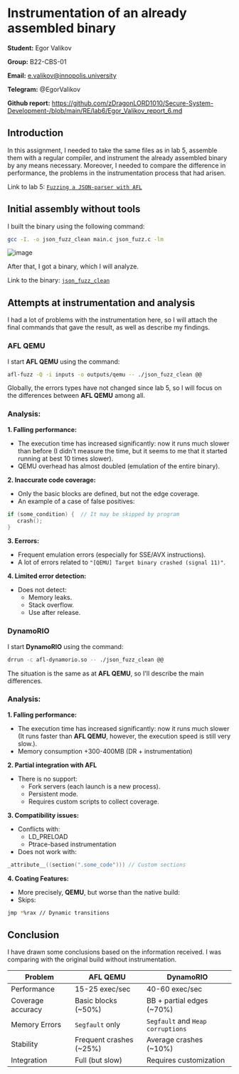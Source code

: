# Instrumentation of an already assembled binary

**Student:** Egor Valikov

**Group:** B22-CBS-01

**Email:** e.valikov@innopolis.university

**Telegram:** @EgorValikov

**Github report:** https://github.com/zDragonLORD1010/Secure-System-Development-/blob/main/RE/lab6/Egor_Valikov_report_6.md

## Introduction

In this assignment, I needed to take the same files as in lab 5, assemble them with a regular compiler, and instrument the already assembled binary by any means necessary. Moreover, I needed to compare the difference in performance, the problems in the instrumentation process that had arisen.

Link to lab 5: [`Fuzzing a JSON-parser with AFL`](https://github.com/zDragonLORD1010/Secure-System-Development-/blob/main/RE/lab5/Egor_Valikov_report_5.md)

## Initial assembly without tools

I built the binary using the following command:

```bash
gcc -I. -o json_fuzz_clean main.c json_fuzz.c -lm
```

![image](https://github.com/user-attachments/assets/92775331-c5bd-4cb4-9c28-791e9224ebf9)

After that, I got a binary, which I will analyze.

Link to the binary: [`json_fuzz_clean`](https://github.com/zDragonLORD1010/Secure-System-Development-/blob/main/RE/lab7/json_fuzz_clean)

## Attempts at instrumentation and analysis

I had a lot of problems with the instrumentation here, so I will attach the final commands that gave the result, as well as describe my findings.

### AFL QEMU

I start **AFL QEMU** using the command:

```bash
afl-fuzz -Q -i inputs -o outputs/qemu -- ./json_fuzz_clean @@
```

Globally, the errors types have not changed since lab 5, so I will focus on the differences between **AFL QEMU** among all.

### Analysis:

**1. Falling performance:**

- The execution time has increased significantly: now it runs much slower than before (I didn't measure the time, but it seems to me that it started running at best 10 times slower).
- QEMU overhead has almost doubled (emulation of the entire binary).

**2. Inaccurate code coverage:**

- Only the basic blocks are defined, but not the edge coverage.
- An example of a case of false positives:

```c
if (some_condition) {  // It may be skipped by program
   crash();
}
```

**3. Eerrors:**

- Frequent emulation errors (especially for SSE/AVX instructions).
- A lot of errors related to `"[QEMU] Target binary crashed (signal 11)"`.

**4. Limited error detection:**

- Does not detect:
  - Memory leaks.
  - Stack overflow.
  - Use after release.
 
### DynamoRIO

I start **DynamoRIO** using the command:

```bash
drrun -c afl-dynamorio.so -- ./json_fuzz_clean @@
```

The situation is the same as at **AFL QEMU**, so I'll describe the main differences.

### Analysis:

**1. Falling performance:**

- The execution time has increased significantly: now it runs much slower (It runs faster than **AFL QEMU**, however, the execution speed is still very slow.).
- Memory consumption +300-400MB (DR + instrumentation)

**2. Partial integration with AFL**

- There is no support:
  - Fork servers (each launch is a new process).
  - Persistent mode.
  - Requires custom scripts to collect coverage.
 
**3. Compatibility issues:**

- Conflicts with:
  - LD_PRELOAD
  - Ptrace-based instrumentation
- Does not work with:

```c
_attribute__((section(".some_code"))) // Custom sections
```

**4. Coating Features:**

- More precisely, **QEMU**, but worse than the native build:
- Skips:

```bash
jmp *%rax // Dynamic transitions
```

## Conclusion

I have drawn some conclusions based on the information received. I was comparing with the original build without instrumentation.

| Problem            | AFL QEMU                | DynamoRIO                         |
|--------------------|  --------------------   |     --------------------          |
| Performance        | 15-25 exec/sec          | 40-60 exec/sec                    |
| Coverage accuracy  | Basic blocks (~50%)     | BB + partial edges (~70%)         |
| Memory Errors      | `Segfault` only         | `Segfault` and `Heap corruptions` |
| Stability          | Frequent crashes (~25%) | Average crashes (~10%)            |
| Integration        | Full (but slow)         | Requires customization            |

